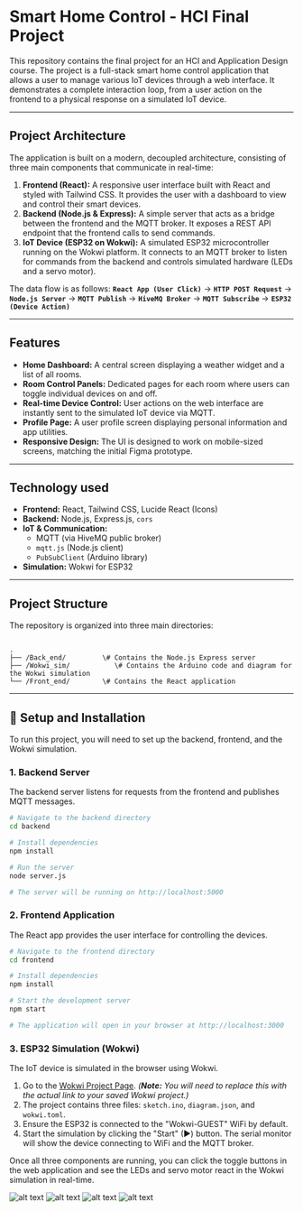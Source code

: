 # Smart Home Control - HCI Final Project

This repository contains the final project for an HCI and Application Design course. The project is a full-stack smart home control application that allows a user to manage various IoT devices through a web interface. It demonstrates a complete interaction loop, from a user action on the frontend to a physical response on a simulated IoT device.

---

## Project Architecture

The application is built on a modern, decoupled architecture, consisting of three main components that communicate in real-time:

1.  **Frontend (React):** A responsive user interface built with React and styled with Tailwind CSS. It provides the user with a dashboard to view and control their smart devices.
2.  **Backend (Node.js & Express):** A simple server that acts as a bridge between the frontend and the MQTT broker. It exposes a REST API endpoint that the frontend calls to send commands.
3.  **IoT Device (ESP32 on Wokwi):** A simulated ESP32 microcontroller running on the Wokwi platform. It connects to an MQTT broker to listen for commands from the backend and controls simulated hardware (LEDs and a servo motor).

The data flow is as follows:
**`React App (User Click)`** → **`HTTP POST Request`** → **`Node.js Server`** → **`MQTT Publish`** → **`HiveMQ Broker`** → **`MQTT Subscribe`** → **`ESP32 (Device Action)`**

---

## Features

* **Home Dashboard:** A central screen displaying a weather widget and a list of all rooms.
* **Room Control Panels:** Dedicated pages for each room where users can toggle individual devices on and off.
* **Real-time Device Control:** User actions on the web interface are instantly sent to the simulated IoT device via MQTT.
* **Profile Page:** A user profile screen displaying personal information and app utilities.
* **Responsive Design:** The UI is designed to work on mobile-sized screens, matching the initial Figma prototype.

---

## Technology used

* **Frontend:** React, Tailwind CSS, Lucide React (Icons)
* **Backend:** Node.js, Express.js, `cors`
* **IoT & Communication:**
    * MQTT (via HiveMQ public broker)
    * `mqtt.js` (Node.js client)
    * `PubSubClient` (Arduino library)
* **Simulation:** Wokwi for ESP32

---

## Project Structure

The repository is organized into three main directories:

```

.
├── /Back_end/         \# Contains the Node.js Express server
├── /Wokwi_sim/           \# Contains the Arduino code and diagram for the Wokwi simulation
└── /Front_end/        \# Contains the React application

````

---

## 🚀 Setup and Installation

To run this project, you will need to set up the backend, frontend, and the Wokwi simulation.

### 1. Backend Server

The backend server listens for requests from the frontend and publishes MQTT messages.

```bash
# Navigate to the backend directory
cd backend

# Install dependencies
npm install

# Run the server
node server.js

# The server will be running on http://localhost:5000
````

### 2\. Frontend Application

The React app provides the user interface for controlling the devices.

```bash
# Navigate to the frontend directory
cd frontend

# Install dependencies
npm install

# Start the development server
npm start

# The application will open in your browser at http://localhost:3000
```

### 3\. ESP32 Simulation (Wokwi)

The IoT device is simulated in the browser using Wokwi.

1.  Go to the [Wokwi Project Page](https://wokwi.com/). *(**Note:** You will need to replace this with the actual link to your saved Wokwi project.)*
2.  The project contains three files: `sketch.ino`, `diagram.json`, and `wokwi.toml`.
3.  Ensure the ESP32 is connected to the "Wokwi-GUEST" WiFi by default.
4.  Start the simulation by clicking the "Start" (▶) button. The serial monitor will show the device connecting to WiFi and the MQTT broker.

Once all three components are running, you can click the toggle buttons in the web application and see the LEDs and servo motor react in the Wokwi simulation in real-time.

![alt text](https://github.com/annadurai-ka/HCI-Smart-Home-Project/blob/2e0f7b19132a72deb8178593944228cc66b178eb/Front_end/1.Home_screen_UI.png "Logo Title Text 1")
![alt text](https://github.com/annadurai-ka/HCI-Smart-Home-Project/blob/e97e54ec2ed81c739c4a0cf25cd85e1569f3e0d0/Front_end/2.%20Profile_Screen_UI.png "Logo Title Text 1")
![alt text](https://github.com/annadurai-ka/HCI-Smart-Home-Project/blob/fa587c27430ff1af01fca8339041b40e8783fb09/Front_end/3.Control_screen_1_UI.png "Logo Title Text 1")
![alt text](https://github.com/annadurai-ka/HCI-Smart-Home-Project/blob/acdae14f3e94eec074951840bd7c3d81ee79221d/Front_end/4.Control_screen_2_UI.png "Logo Title Text 1")

